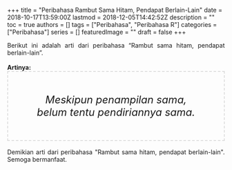 +++
title = "Peribahasa Rambut Sama Hitam, Pendapat Berlain-Lain"
date = 2018-10-17T13:59:00Z
lastmod = 2018-12-05T14:42:52Z
description = ""
toc = true
authors = []
tags = ["Peribahasa", "Peribahasa R"]
categories = ["Peribahasa"]
series = []
featuredImage = ""
draft = false
+++

<div dir="ltr" style="text-align: left;" trbidi="on"><div style="text-align: justify;">Berikut ini adalah arti dari peribahasa “Rambut sama hitam, pendapat berlain-lain”.</div><br /><div style="text-align: justify;"><b>Artinya:</b></div><div style="border: 2px dashed #ddd; font-size: 24px; height: auto; margin: 0 auto; padding: 50px; text-align: center; width: auto;"><i>Meskipun penampilan sama, belum tentu pendiriannya sama.</i></div><div style="text-align: justify;"><br /></div><div style="text-align: justify;">Demikian arti dari peribahasa "Rambut sama hitam, pendapat berlain-lain". Semoga bermanfaat.</div></div>
